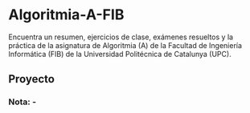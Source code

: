 # Algoritmia-A-FIB
Encuentra un resumen, ejercicios de clase, exámenes resueltos y la práctica de la asignatura de Algoritmia (A) de la Facultad de Ingeniería Informática (FIB) de la Universidad Politécnica de Catalunya (UPC).

## Proyecto
### Nota: -
